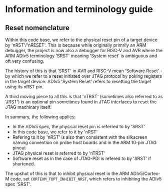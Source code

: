 # Information and terminology guide

## Reset nomenclature

Within this code base, we refer to the physical reset pin of a target device by 'nRST'/'nRESET'.
This is because while originally primrily an ARM debugger, the project is now also a debugger for
RISC-V and AVR where the ARM ADIv5 terminology 'SRST' meaning 'System reset' is ambiguous and
oft very confusing.

The history of this is that 'SRST' in AVR and RISC-V mean 'Software Reset' - by which we refer
to a reset initiated over JTAG protocol by poking registers in the target device.
ADIv5 'System Reset' refers to resetting the target using its nRST pin.

A third moving piece to all this is that 'nTRST' (sometimes also referred to as 'JRST') is an
optional pin sometimes found in JTAG interfaces to reset the JTAG machinary itself.

In summary, the following applies:

* In the ADIv5 spec, the physical reset pin is referred to by 'SRST'
* In this code base, we refer to it by 'nRST'
* Refering to it by 'nRST' is also then consistent with the silkscreen naming convention
  on probe host boards and in the ARM 10-pin JTAG pinout
* JTAG physical reset is referred to by 'nTRST'
* Software reset as in the case of JTAG-PDI is refered to by 'SRST' if shortened.

The upshot of this is that to inhibit physical reset in the ARM ADIv5/Cortex-M code, set
`CORTEXM_TOPT_INHIBIT_NRST`, which refers to inhibiting the ADIv5 spec 'SRST'.
